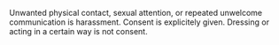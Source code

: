Unwanted physical contact, sexual attention, or repeated unwelcome communication
is harassment. Consent is explicitely given. Dressing or acting in a certain way
is not consent.

